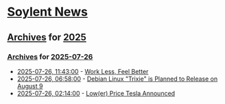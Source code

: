 # [Soylent News](../../../README.md)

## [Archives](../../index.md) for [2025](../index.md)

### [Archives](../../index.md) for [2025-07-26](index.md)

* [2025-07-26, 11:43:00](https://soylentnews.org/article.pl?sid=25/07/25/0534229&from=rss) - [Work Less, Feel Better](https://soylentnews.org/article.pl?sid=25/07/25/0534229&from=rss)
* [2025-07-26, 06:58:00](https://soylentnews.org/article.pl?sid=25/07/25/0511234&from=rss) - [Debian Linux \"Trixie\" is Planned to Release on August 9](https://soylentnews.org/article.pl?sid=25/07/25/0511234&from=rss)
* [2025-07-26, 02:14:00](https://soylentnews.org/article.pl?sid=25/07/25/055215&from=rss) - [Low(er) Price Tesla Announced](https://soylentnews.org/article.pl?sid=25/07/25/055215&from=rss)
